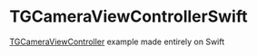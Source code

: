 # TGCameraViewControllerSwift
[TGCameraViewController](https://github.com/tdginternet/TGCameraViewController) example made entirely on Swift

